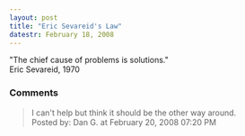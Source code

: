 ```yaml
---
layout: post
title: "Eric Sevareid's Law"
datestr: February 18, 2008
---
```


"The chief cause of problems is solutions."<br/>
Eric Sevareid, 1970

### Comments

<blockquote>
I can't help but think it should be the other way around.
<div class="comment-meta">Posted by: Dan G. at February 20, 2008 07:20 PM</div> </blockquote>

